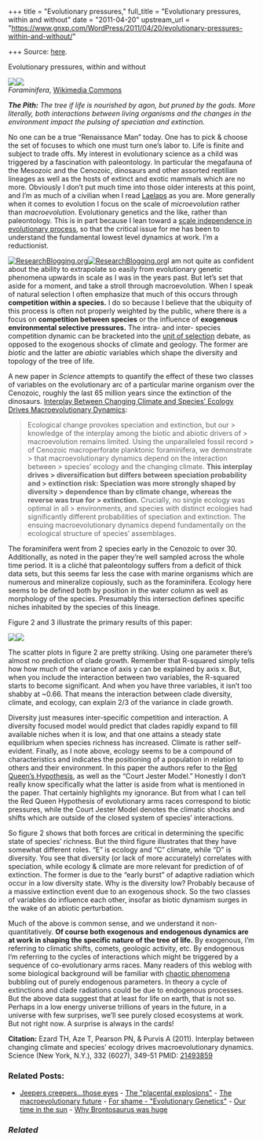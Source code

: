 +++
title = "Evolutionary pressures,"
full_title = "Evolutionary pressures, within and without"
date = "2011-04-20"
upstream_url = "https://www.gnxp.com/WordPress/2011/04/20/evolutionary-pressures-within-and-without/"

+++
Source: [here](https://www.gnxp.com/WordPress/2011/04/20/evolutionary-pressures-within-and-without/).

Evolutionary pressures, within and without

[![](https://i0.wp.com/blogs.discovermagazine.com/gnxp/files/2011/04/Live_Ammonia_tepida.jpg?resize=200%2C212)![](https://i0.wp.com/blogs.discovermagazine.com/gnxp/files/2011/04/Live_Ammonia_tepida.jpg?resize=200%2C212)](https://i0.wp.com/blogs.discovermagazine.com/gnxp/files/2011/04/Live_Ammonia_tepida.jpg)  
*Foraminifera*, [Wikimedia Commons](https://en.wikipedia.org/wiki/File:Live_Ammonia_tepida.jpg)

***The Pith:** The tree if life is nourished by *agon*, but pruned by the gods. More literally, both interactions between living organisms and the changes in the environment impact the pulsing of speciation and extinction.*

No one can be a true “Renaissance Man” today. One has to pick & choose the set of focuses to which one must turn one’s labor to. Life is finite and subject to trade offs. My interest in evolutionary science as a child was triggered by a fascination with paleontology. In particular the megafauna of the Mesozoic and the Cenozoic, dinosaurs and other assorted reptilian lineages as well as the hosts of extinct and exotic mammals which are no more. Obviously I don’t put much time into those older interests at this point, and I’m as much of a civilian when I read [Laelaps](http://www.wired.com/wiredscience/laelaps/) as you are. More generally when it comes to evolution I focus on the scale of *microevolution* rather than *macroevolution*. Evolutionary genetics and the like, rather than paleontology. This is in part because I lean toward a [scale independence in evolutionary process](http://www.ncbi.nlm.nih.gov/pubmed/11258392), so that the critical issue for me has been to understand the fundamental lowest level dynamics at work. I’m a reductionist.

[![ResearchBlogging.org](https://i0.wp.com/www.researchblogging.org/public/citation_icons/rb2_large_gray.png?w=640)![ResearchBlogging.org](https://i0.wp.com/www.researchblogging.org/public/citation_icons/rb2_large_gray.png?w=640)](http://www.researchblogging.org)I am not quite as confident about the ability to extrapolate so easily from evolutionary genetic phenomena upwards in scale as I was in the years past. But let’s set that aside for a moment, and take a stroll through macroevolution. When I speak of natural selection I often emphasize that much of this occurs through **competition within a species.** I do so because I believe that the ubiquity of this process is often not properly weighted by the public, where there is a focus on **competition between species** or the influence of **exogenous environmental selective pressures.** The intra- and inter- species competition dynamic can be bracketed into the [unit of selection](https://en.wikipedia.org/wiki/Unit_of_selection) debate, as opposed to the exogenous shocks of climate and geology. The former are *biotic* and the latter are *abiotic* variables which shape the diversity and topology of the tree of life.

A new paper in *Science* attempts to quantify the effect of these two classes of variables on the evolutionary arc of a particular marine organism over the Cenozoic, roughly the last 65 million years since the extinction of the dinosaurs. [Interplay Between Changing Climate and Species’ Ecology Drives Macroevolutionary Dynamics](http://www.sciencemag.org/content/332/6027/349.abstract):

> Ecological change provokes speciation and extinction, but our > knowledge of the interplay among the biotic and abiotic drivers of > macroevolution remains limited. Using the unparalleled fossil record > of Cenozoic macroperforate planktonic foraminifera, we demonstrate > that macroevolutionary dynamics depend on the interaction between > species’ ecology and the changing climate. **This interplay drives > diversification but differs between speciation probability and > extinction risk: Speciation was more strongly shaped by diversity > dependence than by climate change, whereas the reverse was true for > extinction.** Crucially, no single ecology was optimal in all > environments, and species with distinct ecologies had significantly different probabilities of speciation and extinction. The ensuing macroevolutionary dynamics depend fundamentally on the ecological structure of species’ assemblages.

The foraminifera went from 2 species early in the Cenozoic to over 30. Additionally, as noted in the paper they’re well sampled across the whole time period. It is a cliché that paleontology suffers from a deficit of thick data sets, but this seems far less the case with marine organisms which are numerous and mineralize copiously, such as the foraminifera. Ecology here seems to be defined both by position in the water column as well as morphology of the species. Presumably this intersection defines specific niches inhabited by the species of this lineage.

Figure 2 and 3 illustrate the primary results of this paper:

[![](https://i0.wp.com/blogs.discovermagazine.com/gnxp/files/2011/04/macr1.jpg?resize=600%2C458)![](https://i0.wp.com/blogs.discovermagazine.com/gnxp/files/2011/04/macr1.jpg?resize=600%2C458)](https://i0.wp.com/blogs.discovermagazine.com/gnxp/files/2011/04/macr1.jpg)

The scatter plots in figure 2 are pretty striking. Using one parameter there’s almost no prediction of clade growth. Remember that R-squared simply tells how how much of the variance of axis y can be explained by axis x. But, when you include the interaction between two variables, the R-squared starts to become significant. And when you have three variables, it isn’t too shabby at \~0.66. That means the interaction between clade diversity, climate, and ecology, can explain 2/3 of the variance in clade growth.

Diversity just measures inter-specific competition and interaction. A diversity focused model would predict that clades rapidly expand to fill available niches when it is low, and that one attains a steady state equilibrium when species richness has increased. Climate is rather self-evident. Finally, as I note above, ecology seems to be a compound of characteristics and indicates the positioning of a population in relation to others and their environment. In this paper the authors refer to the [Red Queen’s Hypothesis](https://en.wikipedia.org/wiki/Red_Queen's_Hypothesis), as well as the “Court Jester Model.” Honestly I don’t really know specifically what the latter is aside from what is mentioned in the paper. That certainly highlights my ignorance. But from what I can tell the Red Queen Hypothesis of evolutionary arms races correspond to biotic pressures, while the Court Jester Model denotes the climatic shocks and shifts which are outside of the closed system of species’ interactions.

So figure 2 shows that both forces are critical in determining the specific state of species’ richness. But the third figure illustrates that they have somewhat different roles. “E” is ecology and “C” climate, while “D” is diversity. You see that diversity (or lack of more accurately) correlates with speciation, while ecology & climate are more relevant for prediction of of extinction. The former is due to the “early burst” of adaptive radiation which occur in a low diversity state. Why is the diversity low? Probably because of a massive extinction event due to an exogenous shock. So the two classes of variables do influence each other, insofar as biotic dynamism surges in the wake of an abiotic perturbation.

Much of the above is common sense, and we understand it non-quantitatively. **Of course both exogenous and endogenous dynamics are at work in shaping the specific nature of the tree of life.** By exogenous, I’m referring to climatic shifts, comets, geologic activity, etc. By endogenous I’m referring to the cycles of interactions which might be triggered by a sequence of co-evolutionary arms races. Many readers of this weblog with some biological background will be familiar with [chaotic phenomena](https://en.wikipedia.org/wiki/Ricker_model) bubbling out of purely endogenous parameters. In theory a cycle of extinctions and clade radiations could be due to endogenous processes. But the above data suggest that at least for life on earth, that is not so. Perhaps in a low energy universe trillions of years in the future, in a universe with few surprises, we’ll see purely closed ecosystems at work. But not right now. A surprise is always in the cards!

**Citation:** Ezard TH, Aze T, Pearson PN, & Purvis A (2011). Interplay between changing climate and species’ ecology drives macroevolutionary dynamics. Science (New York, N.Y.), 332 (6027), 349-51 PMID: [21493859](http://www.ncbi.nlm.nih.gov/pubmed/21493859)

### Related Posts:

- [Jeepers creepers...those
  eyes](https://www.gnxp.com/WordPress/2017/04/03/jeepers-creepers-those-eyes/) - [The "placental
  explosions"](https://www.gnxp.com/WordPress/2013/02/09/the-placental-explosions/) - [The macroevolutionary
  future](https://www.gnxp.com/WordPress/2005/05/05/the-macroevolutionary-future/) - [For shame - "Evolutionary
  Genetics"](https://www.gnxp.com/WordPress/2006/06/12/for-shame-evolutionary-genetics/) - [Our time in the
  sun](https://www.gnxp.com/WordPress/2017/11/06/our-time-in-the-sun/) - [Why Brontosaurus was
  huge](https://www.gnxp.com/WordPress/2010/05/11/why-brontosaurus-was-huge/)

### *Related*

[](https://www.addtoany.com/add_to/facebook?linkurl=https%3A%2F%2Fwww.gnxp.com%2FWordPress%2F2011%2F04%2F20%2Fevolutionary-pressures-within-and-without%2F&linkname=Evolutionary%20pressures%2C%20within%20and%20without "Facebook")[](https://www.addtoany.com/add_to/twitter?linkurl=https%3A%2F%2Fwww.gnxp.com%2FWordPress%2F2011%2F04%2F20%2Fevolutionary-pressures-within-and-without%2F&linkname=Evolutionary%20pressures%2C%20within%20and%20without "Twitter")[](https://www.addtoany.com/add_to/email?linkurl=https%3A%2F%2Fwww.gnxp.com%2FWordPress%2F2011%2F04%2F20%2Fevolutionary-pressures-within-and-without%2F&linkname=Evolutionary%20pressures%2C%20within%20and%20without "Email")[](https://www.addtoany.com/share)

